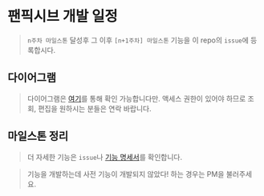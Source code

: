 # 팬픽시브 개발 일정

> `n주차 마일스톤` 달성후 그 이후 `[n+1주차] 마일스톤` 기능을 이 repo의 `issue`에 등록합시다.

## 다이어그램

> 다이어그램은 [여기](https://drive.google.com/drive/folders/10iy6rxbVwX5AmqDOu_EE52_bU86PB4jC?usp=sharing)를 통해 확인 가능합니다만. 액세스 권한이 있어야 하므로 조회, 편집을 원하시는 분들은 연락 바랍니다. 

## 마일스톤 정리

> 더 자세한 기능은 `issue`나 [기능 명세서](FD.md)를 확인합니다.

> 기능을 개발하는데 사전 기능이 개발되지 않았다! 하는 경우는 PM을 불러주세요.
